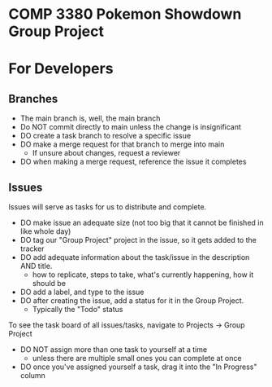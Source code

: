 # COMP 3380 Pokemon Showdown Group Project

# For Developers

## Branches

- The main branch is, well, the main branch
- Do NOT commit directly to main unless the change is insignificant
- DO create a task branch to resolve a specific issue
- DO make a merge request for that branch to merge into main
    - If unsure about changes, request a reviewer
- DO when making a merge request, reference the issue it completes

## Issues

Issues will serve as tasks for us to distribute and complete.

- DO make issue an adequate size (not too big that it cannot be finished in like whole day)
- DO tag our "Group Project" project in the issue, so it gets added to the tracker
- DO add adequate information about the task/issue in the description AND title.
    - how to replicate, steps to take, what's currently happening, how it should be
- DO add a label, and type to the issue
- DO after creating the issue, add a status for it in the Group Project.
    - Typically the "Todo" status

To see the task board of all issues/tasks, navigate to Projects -> Group Project

- DO NOT assign more than one task to yourself at a time
    - unless there are multiple small ones you can complete at once
- DO once you've assigned yourself a task, drag it into the "In Progress" column
